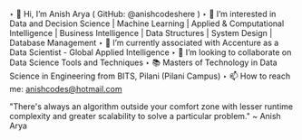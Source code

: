 ‣ 👋 Hi, I’m Anish Arya ( GitHub: @anishcodeshere )
‣ 👀 I’m interested in Data and Decision Science | Machine Learning | Applied & Computational Intelligence | Business Intelligence | Data Structures | System Design | Database Management
‣ 🌱 I’m currently associated with Accenture as a Data Scientist - Global Applied Intelligence
‣ 💞️ I’m looking to collaborate on Data Science Tools and Techniques
‣ 📚 Masters of Technology in Data Science in Engineering from BITS, Pilani (Pilani Campus)
‣ 📫 How to reach me: anishcodes@hotmail.com

"There's always an algorithm outside your comfort zone with lesser runtime complexity and greater scalability to solve a particular problem." ~ Anish Arya
